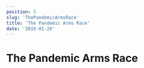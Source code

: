 ```yaml
---
position: 5
slug: 'ThePandemicArmsRace'
title: 'The Pandemic Arms Race'
date: '2019-01-29'
---
```


# The Pandemic Arms Race
